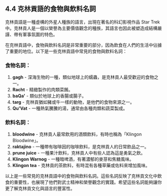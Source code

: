 ## 4.4 克林貢語的食物與飲料名詞

克林貢語是一種虛構的外星人種族的語言，出現在著名的科幻影視作品 Star Trek 中。克林貢人是一個以榮譽為主要價值觀念的種族，其語言也因此被塑造成結構嚴謹、帶有軍事氛圍的特色。

在克林貢語中，食物與飲料名詞是非常重要的部分，因為飲食在人們的生活中佔據了重要的地位。以下是一些克林貢語中常見的食物與飲料名詞：

### 食物名詞：
1. **gagh** - 深海生物的一種，類似地球上的蠕蟲，是克林貢人最受歡迎的食物之一。
2. **Racht** - 精緻製作的肉類菜餚。
3. **baQa'** - 類似於地球上的香腸或腸子。
4. **targ** - 克林貢猶如豬或牛一樣的動物，是他們的食物來源之一。
5. **Qu'Vat** - 一種熱氣騰騰的湯，通常由各種肉類和蔬菜製成。

### 飲料名詞：
1. **bloodwine** - 克林貢人最常飲用的酒類飲料，有時也稱為「Klingon Bloodwine」。
2. **raktajino** - 一種帶有咖啡因的咖啡飲料，是克林貢人的日常飲品之一。
3. **prune juice** - 一種果汁飲料，克林貢人中有些人認為這是勇氣之飲。
4. **Klingon Warnog** - 一種暗啤酒，有著濃郁的麥芽和焦糖風味。
5. **Klingon tea** - 克林貢的茶飲料，有時混有各種草藥或佐料來增加風味。

以上是一些常見的克林貢語中的食物與飲料名詞。這些名詞反映了克林貢文化中飲食的重要性，也展現了他們對武士精神和榮譽觀念的實踐。希望這些名詞能夠讓你更了解克林貢文化與語言的豐富性。